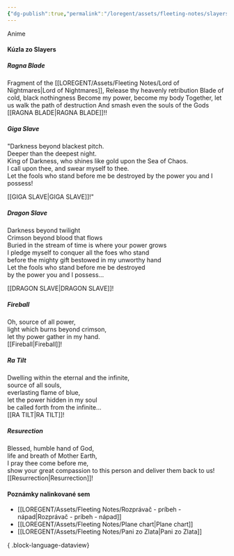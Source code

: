 ```yaml
---
{"dg-publish":true,"permalink":"/loregent/assets/fleeting-notes/slayers/","noteIcon":""}
---
```


Anime

#### Kúzla zo Slayers

##### Ragna Blade
Fragment of the [[LOREGENT/Assets/Fleeting Notes/Lord of Nightmares\|Lord of Nightmares]],
Release thy heavenly retribution
Blade of cold, black nothingness
Become my power, become my body
Together, let us walk the path of destruction
And smash even the souls of the Gods
[[RAGNA BLADE\|RAGNA BLADE]]!!

##### Giga Slave
"Darkness beyond blackest pitch.  
Deeper than the deepest night.  
King of Darkness, who shines like gold upon the Sea of Chaos.  
I call upon thee, and swear myself to thee.  
Let the fools who stand before me be destroyed by the power you and I possess!  

[[GIGA SLAVE\|GIGA SLAVE]]!"

##### Dragon Slave
Darkness beyond twilight  
Crimson beyond blood that flows  
Buried in the stream of time is where your power grows  
I pledge myself to conquer all the foes who stand  
before the mighty gift bestowed in my unworthy hand  
Let the fools who stand before me be destroyed  
by the power you and I possess...  

[[DRAGON SLAVE\|DRAGON SLAVE]]!

##### Fireball
Oh, source of all power,  
light which burns beyond crimson,  
let thy power gather in my hand.  
[[Fireball\|Fireball]]!

##### Ra Tilt
Dwelling within the eternal and the infinite,  
source of all souls,  
everlasting flame of blue,  
let the power hidden in my soul  
be called forth from the infinite...  
[[RA TILT\|RA TILT]]!

##### Resurection
Blessed, humble hand of God,  
life and breath of Mother Earth,  
I pray thee come before me,  
show your great compassion to this person and deliver them back to us!  
[[Resurrection\|Resurrection]]!

#### Poznámky nalinkované sem

- [[LOREGENT/Assets/Fleeting Notes/Rozprávač - príbeh - nápad\|Rozprávač - príbeh - nápad]]
- [[LOREGENT/Assets/Fleeting Notes/Plane chart\|Plane chart]]
- [[LOREGENT/Assets/Fleeting Notes/Pani zo Zlata\|Pani zo Zlata]]

{ .block-language-dataview}
